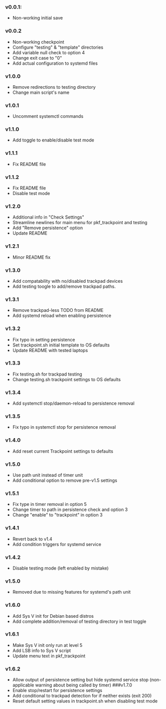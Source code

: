 ### v0.0.1:
  - Non-working initial save
### v0.0.2
  - Non-working checkpoint
  - Configure "testing" & "template" directories
  - Add variable null check to option 4
  - Change exit case to "0"
  - Add actual configuration to systemd files
### v1.0.0
  - Remove redirections to testing directory
  - Change main script's name
### v1.0.1
  - Uncomment systemctl commands
### v1.1.0
  - Add toggle to enable/disable test mode
### v1.1.1
  - Fix README file
### v1.1.2
  - Fix README file
  - Disable test mode
### v1.2.0
  - Additional info in "Check Settings"
  - Streamline newlines for main menu for pkf_trackpoint and testing
  - Add "Remove persistence" option
  - Update README
### v1.2.1
  - Minor README fix
### v1.3.0
  - Add compatability with no/disabled trackpad devices
  - Add testing toogle to add/remove trackpad paths.
### v1.3.1
  - Remove trackpad-less TODO from README
  - Add systemd reload when enabling persistence
### v1.3.2
  - Fix typo in setting persistence
  - Set trackpoint.sh initial template to OS defaults
  - Update README with tested laptops
### v1.3.3
  - Fix testing.sh for trackpad testing
  - Change testing.sh trackpoint settings to OS defaults
### v1.3.4
  - Add systemctl stop/daemon-reload to persistence removal
### v1.3.5
  - Fix typo in systemctl stop for persistence removal
### v1.4.0
  - Add reset current Trackpoint settings to defaults
### v1.5.0
  - Use path unit instead of timer unit
  - Add conditional option to remove pre-v1.5 settings
### v1.5.1
  - Fix type in timer removal in option 5
  - Change timer to path in persistence check and option 3
  - Change "enable" to "trackpoint" in option 3
### v1.4.1
  - Revert back to v1.4
  - Add condition triggers for systemd service
### v1.4.2
  - Disable testing mode (left enabled by mistake)
### v1.5.0
  - Removed due to missing features for systemd's path unit
### v1.6.0
  - Add Sys V init for Debian based distros
  - Add complete addition/removal of testing directory in test toggle
### v1.6.1
  - Make Sys V init only run at level 5
  - Add LSB info to Sys V script
  - Update menu text in pkf_trackpoint
### v1.6.2
  - Allow output of persistence setting but hide systemd service stop (non-applicable warning about being called by timer)
###v1.7.0
  - Enable stop/restart for persistence settings
  - Add conditional to trackpad detection for if neither exists (exit 200)
  - Reset default setting values in trackpoint.sh when disabling test mode
